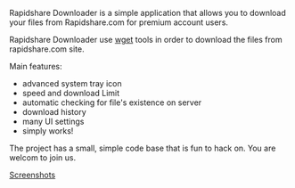 Rapidshare Downloader is a simple application that allows you to download your files from Rapidshare.com for premium account users.


Rapidshare Downloader use [wget](http://www.gnu.org/software/wget/) tools in order to download the files from rapidshare.com site.


Main features:
  * advanced system tray icon
  * speed and download Limit
  * automatic checking for file's existence on server
  * download history
  * many UI settings
  * simply works!


The project has a small, simple code base that is fun to hack on. You are welcom to join us.

[Screenshots](http://code.google.com/p/rapid-down/wiki/Screenshots)